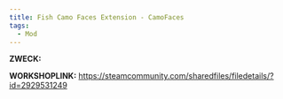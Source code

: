 ```yaml
---
title: Fish Camo Faces Extension - CamoFaces
tags:
  - Mod
---
```

**ZWECK:** 

**WORKSHOPLINK:** https://steamcommunity.com/sharedfiles/filedetails/?id=2929531249
 <script src="https://www.steamwidgets.net/api/resource/query?type=js&module=workshop&version=v1"></script>
<steam-workshop itemid="2929531249"></steam-workshop>